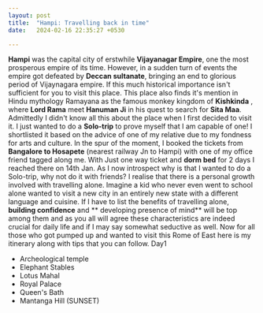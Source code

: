 ```yaml
---
layout: post
title:  "Hampi: Travelling back in time"
date:   2024-02-16 22:35:27 +0530

---
```

**Hampi** was the capital city of erstwhile **Vijayanagar Empire**, one the most prosperous empire of its time. However, in a sudden turn of events the empire got defeated by **Deccan sultanate**, bringing an end to glorious period of Vijaynagara empire.
 If this much historical importance isn't sufficient for you to visit this place.
This place also finds it's mention in Hindu mythology Ramayana as the famous monkey kingdom of **Kishkinda** , where **Lord Rama** meet **Hanuman Ji** in his quest to search for **Sita Maa**.
Admittedly I didn't know all this about the place when I first decided to visit it. I just wanted to do a **Solo-trip** to prove myself that I am capable of one! I shortlisted it based on the advice of one of my relative due to my fondness for arts and culture. In the spur of the moment, I booked the tickets from **Bangalore to Hosapete** (nearest railway Jn to Hampi) with one of my office friend tagged along me. With Just one way ticket and **dorm bed** for 2 days I reached there on 14th Jan.
As I now introspect why is that I wanted to do a Solo-trip, why not do it with friends? I realise that there is a personal growth involved with travelling alone. Imagine a kid who never even went to school alone wanted to visit a new city in an entirely new state with a different language and cuisine. If I have to list the benefits of travelling alone, **building confidence** and ** developing presence of mind** will be top among them and as you all will agree these characteristics are indeed crucial for daily life and if I may say somewhat seductive as well.
Now for all those who got pumped up and wanted to visit this Rome of East here is my itinerary along with tips that you can follow.
Day1 

 - Archeological temple
- Elephant Stables
- Lotus Mahal
- Royal Palace
- Queen's Bath
- Mantanga Hill (SUNSET)

<!--stackedit_data:
eyJoaXN0b3J5IjpbLTIwOTE2MTQ0MzAsLTIxMjUxMjA5MjYsLT
Q5NDg0NTA4OSwtNTA4OTcxODQsLTEwMTc3NzA0NTEsLTEyMDMz
Njg0NDcsODc0NjMwMTA1LDIxMDY3NDU5OSwtNzg3OTI5NDk5LC
0zNjUxNzY5MTQsLTIwODg3NDY2MTIsLTMzMjQ1NTM2M119
-->